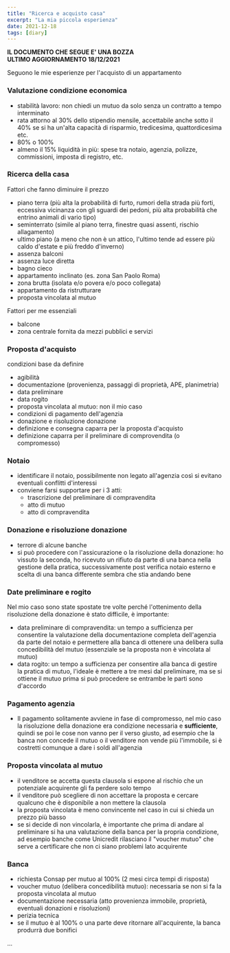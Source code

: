 ```yaml
---
title: "Ricerca e acquisto casa"
excerpt: "La mia piccola esperienza"
date: 2021-12-18
tags: [diary]
---
```



**IL DOCUMENTO CHE SEGUE E' UNA BOZZA**  
**ULTIMO AGGIORNAMENTO 18/12/2021**


Seguono le mie esperienze per l'acquisto di un appartamento

### Valutazione condizione economica
- stabilità lavoro: non chiedi un mutuo da solo senza un contratto a tempo interminato
- rata attorno al 30% dello stipendio mensile, accettabile anche sotto il 40% se si ha un'alta capacità di risparmio, tredicesima, quattordicesima etc.
- 80% o 100%
- almeno il 15% liquidità in più: spese tra notaio, agenzia, polizze, commissioni, imposta di registro, etc.

### Ricerca della casa
Fattori che fanno diminuire il prezzo
- piano terra (più alta la probabilità di furto, rumori della strada più forti, eccessiva vicinanza con gli sguardi dei pedoni, più alta probabilità che entrino animali di vario tipo)
- seminterrato (simile al piano terra, finestre quasi assenti, rischio allagamento)
- ultimo piano (a meno che non è un attico, l'ultimo tende ad essere più caldo d'estate e più freddo d'inverno)
- assenza balconi
- assenza luce diretta
- bagno cieco
- appartamento inclinato (es. zona San Paolo Roma)
- zona brutta (isolata e/o povera e/o poco collegata)
- appartamento da ristrutturare
- proposta vincolata al mutuo

Fattori per me essenziali
- balcone
- zona centrale fornita da mezzi pubblici e servizi


### Proposta d'acquisto
condizioni base da definire
- agibilità
- documentazione (provenienza, passaggi di proprietà, APE, planimetria)
- data preliminare
- data rogito
- proposta vincolata al mutuo: non il mio caso
- condizioni di pagamento dell'agenzia
- donazione e risoluzione donazione
- definizione e consegna caparra per la proposta d'acquisto
- definizione caparra per il preliminare di comprovendita (o compromesso)


### Notaio
- identificare il notaio, possibilmente non legato all'agenzia così si evitano eventuali conflitti d'interessi
- conviene farsi supportare per i 3 atti:
	- trascrizione del preliminare di compravendita
	- atto di mutuo
	- atto di compravendita

### Donazione e risoluzione donazione
- terrore di alcune banche
- si può procedere con l'assicurazione o la risoluzione della donazione: ho vissuto la seconda, ho ricevuto un rifiuto da parte di una banca nella gestione della pratica, successivamente post verifica notaio esterno e scelta di una banca differente sembra che stia andando bene

### Date preliminare e rogito
Nel mio caso sono state spostate tre volte perché l'ottenimento della risoluzione della donazione è stato difficile, è importante:
- data preliminare di compravendita: un tempo a sufficienza per consentire la valutazione della documentazione completa dell'agenzia da parte del notaio e permettere alla banca di ottenere una delibera sulla concedibilità del mutuo (essenziale se la proposta non è vincolata al mutuo)
- data rogito: un tempo a sufficienza per consentire alla banca di gestire la pratica di mutuo, l'ideale è mettere a tre mesi dal preliminare, ma se si ottiene il mutuo prima si può procedere se entrambe le parti sono d'accordo

### Pagamento agenzia
- Il pagamento solitamente avviene in fase di compromesso, nel mio caso la risoluzione della donazione era condizione necessaria e **sufficiente**, quindi se poi le cose non vanno per il verso giusto, ad esempio che la banca non concede il mutuo o il venditore non vende più l'immobile, si è costretti comunque a dare i soldi all'agenzia

### Proposta vincolata al mutuo
- il venditore se accetta questa clausola si espone al rischio che un potenziale acquirente gli fa perdere solo tempo
- il venditore può scegliere di non accettare la proposta e cercare qualcuno che è disponibile a non mettere la clausola
- la proposta vincolata è meno convincente nel caso in cui si chieda un prezzo più basso
- se si decide di non vincolarla, è importante che prima di andare al preliminare si ha una valutazione della banca per la propria condizione, ad esempio banche come Unicredit rilasciano il "voucher mutuo" che serve a certificare che non ci siano problemi lato acquirente

### Banca
- richiesta Consap per mutuo al 100% (2 mesi circa tempi di risposta)
- voucher mutuo (delibera concedibilità mutuo): necessaria se non si fa la proposta vincolata al mutuo
- documentazione necessaria (atto provenienza immobile, proprietà, eventuali donazioni e risoluzioni)
- perizia tecnica
- se il mutuo è al 100% o una parte deve ritornare all'acquirente, la banca produrrà due bonifici



...
